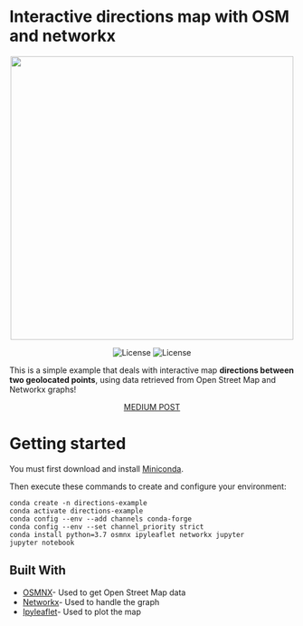 # Interactive directions map with OSM and networkx
<center>
<img src="https://media.giphy.com/media/fUqYN5JP8wcne0yaOd/giphy.gif" width="500" height="auto" />
</center>

<p align='center'>
<img alt="License" src="https://img.shields.io/badge/made%20by-tallesfelix-brightgreen">
<img alt="License" src="https://img.shields.io/github/license/tallesfelix/directions-with-osm-networkx">
</p>

This is a simple example that deals with interactive map **directions between two geolocated points**, using data retrieved from Open Street Map and Networkx graphs! 

<p align='center'>
	<a href="https://medium.com/@tallesfelixg95/interative-map-with-osm-directions-and-networkx-582c4f3435bc">MEDIUM POST</a>
</p>

# Getting started
You must first download and install  [Miniconda](https://docs.conda.io/en/latest/miniconda.html).

Then execute these commands to create and configure your environment:
```
conda create -n directions-example
conda activate directions-example 
conda config --env --add channels conda-forge  
conda config --env --set channel_priority strict  
conda install python=3.7 osmnx ipyleaflet networkx jupyter  
jupyter notebook
```
## Built With

* [OSMNX](https://github.com/gboeing/osmnx)- Used to get Open Street Map data
* [Networkx](https://networkx.github.io/)- Used to handle the graph 
* [Ipyleaflet](https://ipyleaflet.readthedocs.io/en/latest/)- Used to plot the map

